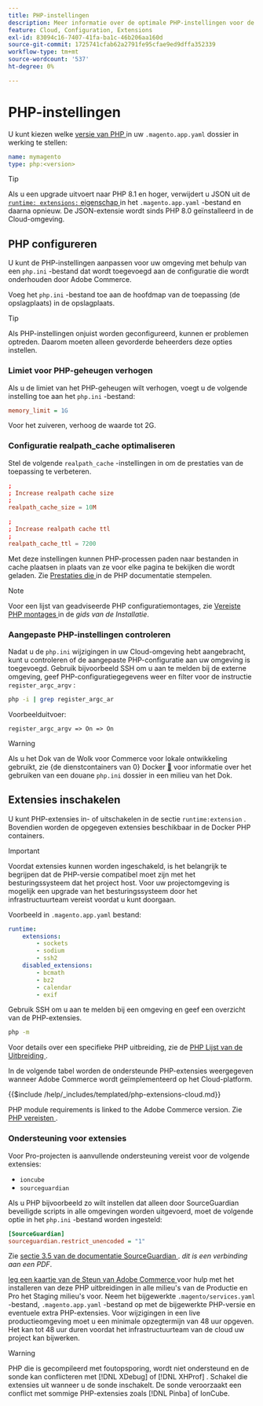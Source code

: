 ```yaml
---
title: PHP-instellingen
description: Meer informatie over de optimale PHP-instellingen voor de configuratie van Commerce-toepassingen in de cloudinfrastructuur.
feature: Cloud, Configuration, Extensions
exl-id: 83094c16-7407-41fa-ba1c-46b206aa160d
source-git-commit: 1725741cfab62a2791fe95cfae9ed9dffa352339
workflow-type: tm+mt
source-wordcount: '537'
ht-degree: 0%

---
```


# PHP-instellingen

U kunt kiezen welke [ versie van PHP ](https://experienceleague.adobe.com/docs/commerce-operations/installation-guide/system-requirements.html?lang=nl-NL) in uw `.magento.app.yaml` dossier in werking te stellen:

```yaml
name: mymagento
type: php:<version>
```

>[!TIP]
>
>Als u een upgrade uitvoert naar PHP 8.1 en hoger, verwijdert u JSON uit de [`runtime: extensions:` eigenschap ](properties.md#runtime) in het `.magento.app.yaml` -bestand en daarna opnieuw. De JSON-extensie wordt sinds PHP 8.0 geïnstalleerd in de Cloud-omgeving.

## PHP configureren

U kunt de PHP-instellingen aanpassen voor uw omgeving met behulp van een `php.ini` -bestand dat wordt toegevoegd aan de configuratie die wordt onderhouden door Adobe Commerce.

Voeg het `php.ini` -bestand toe aan de hoofdmap van de toepassing (de opslagplaats) in de opslagplaats.

>[!TIP]
>
>Als PHP-instellingen onjuist worden geconfigureerd, kunnen er problemen optreden. Daarom moeten alleen gevorderde beheerders deze opties instellen.

### Limiet voor PHP-geheugen verhogen

Als u de limiet van het PHP-geheugen wilt verhogen, voegt u de volgende instelling toe aan het `php.ini` -bestand:

```ini
memory_limit = 1G
```

Voor het zuiveren, verhoog de waarde tot 2G.

### Configuratie realpath_cache optimaliseren

Stel de volgende `realpath_cache` -instellingen in om de prestaties van de toepassing te verbeteren.

```conf
;
; Increase realpath cache size
;
realpath_cache_size = 10M

;
; Increase realpath cache ttl
;
realpath_cache_ttl = 7200
```

Met deze instellingen kunnen PHP-processen paden naar bestanden in cache plaatsen in plaats van ze voor elke pagina te bekijken die wordt geladen. Zie [ Prestaties die ](https://www.php.net/manual/en/ini.core.php) in de PHP documentatie stempelen.

>[!NOTE]
>
>Voor een lijst van geadviseerde PHP configuratiemontages, zie [ Vereiste PHP montages ](https://experienceleague.adobe.com/docs/commerce-operations/installation-guide/prerequisites/php-settings.html?lang=nl-NL) in de _gids van de Installatie_.

### Aangepaste PHP-instellingen controleren

Nadat u de `php.ini` wijzigingen in uw Cloud-omgeving hebt aangebracht, kunt u controleren of de aangepaste PHP-configuratie aan uw omgeving is toegevoegd. Gebruik bijvoorbeeld SSH om u aan te melden bij de externe omgeving, geef PHP-configuratiegegevens weer en filter voor de instructie `register_argc_argv` :

```bash
php -i | grep register_argc_ar
```

Voorbeelduitvoer:

```text
register_argc_argv => On => On
```

>[!WARNING]
>
>Als u het Dok van de Wolk voor Commerce voor lokale ontwikkeling gebruikt, zie {de dienstcontainers van 0} Docker [&#128279;](https://developer.adobe.com/commerce/cloud-tools/docker/containers/service/#fpm-container) voor informatie over het gebruiken van een douane `php.ini` dossier in een milieu van het Dok.

## Extensies inschakelen

U kunt PHP-extensies in- of uitschakelen in de sectie `runtime:extension` . Bovendien worden de opgegeven extensies beschikbaar in de Docker PHP containers.

>[!IMPORTANT]
>
>Voordat extensies kunnen worden ingeschakeld, is het belangrijk te begrijpen dat de PHP-versie compatibel moet zijn met het besturingssysteem dat het project host. Voor uw projectomgeving is mogelijk een upgrade van het besturingssysteem door het infrastructuurteam vereist voordat u kunt doorgaan.

Voorbeeld in `.magento.app.yaml` bestand:

```yaml
runtime:
    extensions:
        - sockets
        - sodium
        - ssh2
    disabled_extensions:
        - bcmath
        - bz2
        - calendar
        - exif
```

Gebruik SSH om u aan te melden bij een omgeving en geef een overzicht van de PHP-extensies.

```bash
php -m
```

Voor details over een specifieke PHP uitbreiding, zie de [ PHP Lijst van de Uitbreiding ](https://www.php.net/manual/en/extensions.alphabetical.php).

In de volgende tabel worden de ondersteunde PHP-extensies weergegeven wanneer Adobe Commerce wordt geïmplementeerd op het Cloud-platform.

{{$include /help/_includes/templated/php-extensions-cloud.md}}

PHP module requirements is linked to the Adobe Commerce version. Zie [ PHP vereisten ](https://experienceleague.adobe.com/docs/commerce-operations/installation-guide/prerequisites/php-settings.html?lang=nl-NL).

### Ondersteuning voor extensies

Voor Pro-projecten is aanvullende ondersteuning vereist voor de volgende extensies:

- `ioncube`
- `sourceguardian`

Als u PHP bijvoorbeeld zo wilt instellen dat alleen door SourceGuardian beveiligde scripts in alle omgevingen worden uitgevoerd, moet de volgende optie in het `php.ini` -bestand worden ingesteld:

```ini
[SourceGuardian]
sourceguardian.restrict_unencoded = "1"
```

Zie [ sectie 3.5 van de documentatie SourceGuardian ](https://sourceguardian.com/demofiles/files/SourceGuardian%20for%20Linux%20User%20Manual.pdf). _dit is een verbinding aan een PDF_.

[ leg een kaartje van de Steun van Adobe Commerce ](https://experienceleague.adobe.com/docs/commerce-knowledge-base/kb/help-center-guide/magento-help-center-user-guide.html?lang=nl-NL#submit-ticket) voor hulp met het installeren van deze PHP uitbreidingen in alle milieu&#39;s van de Productie en Pro het Staging milieu&#39;s voor. Neem het bijgewerkte `.magento/services.yaml` -bestand, `.magento.app.yaml` -bestand op met de bijgewerkte PHP-versie en eventuele extra PHP-extensies. Voor wijzigingen in een live productieomgeving moet u een minimale opzegtermijn van 48 uur opgeven. Het kan tot 48 uur duren voordat het infrastructuurteam van de cloud uw project kan bijwerken.

>[!WARNING]
>
>PHP die is gecompileerd met foutopsporing, wordt niet ondersteund en de sonde kan conflicteren met [!DNL XDebug] of [!DNL XHProf] . Schakel die extensies uit wanneer u de sonde inschakelt. De sonde veroorzaakt een conflict met sommige PHP-extensies zoals [!DNL Pinba] of IonCube.
